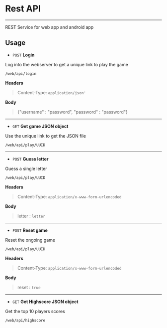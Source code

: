 # Rest API
----
REST Service for web app and android app


## Usage

* `POST` **Login**

Log into the webserver to get a unique link to play the game
```
/web/api/login
```
**Headers**

>Content-Type: `application/json'`

**Body**

>{"username" : "password", "password" : "password"} 

----

* `GET` **Get game JSON object**

Use the unique link to get the JSON file
```
/web/api/play/UUID
```
----
* `POST` **Guess letter**

Guess a single letter
```
/web/api/play/UUID
```
**Headers**

>Content-Type: `application/x-www-form-urlencoded`

**Body**

>letter : `letter`

----
* `POST` **Reset game**

Reset the ongoing game
```
/web/api/play/UUID
```
**Headers**

>Content-Type: `application/x-www-form-urlencoded`

**Body**

>reset : `true`

----

* `GET` **Get Highscore JSON object**

Get the top 10 players scores
```
/web/api/highscore
```
